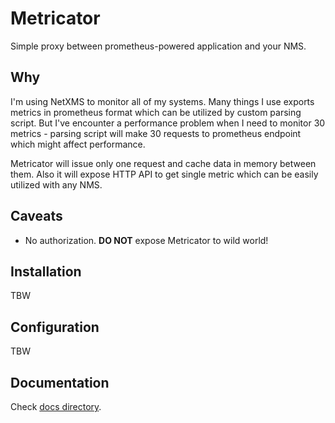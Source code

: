 # Metricator

Simple proxy between prometheus-powered application and your NMS.

## Why

I'm using NetXMS to monitor all of my systems. Many things I use exports metrics in prometheus format which can be utilized by custom parsing script. But I've encounter a performance problem when I need to monitor 30 metrics - parsing script will make 30 requests to prometheus endpoint which might affect performance.

Metricator will issue only one request and cache data in memory between them. Also it will expose HTTP API to get single metric which can be easily utilized with any NMS.

## Caveats

* No authorization. **DO NOT** expose Metricator to wild world!

## Installation

TBW

## Configuration

TBW

## Documentation

Check [docs directory](/docs/INDEX.md).
